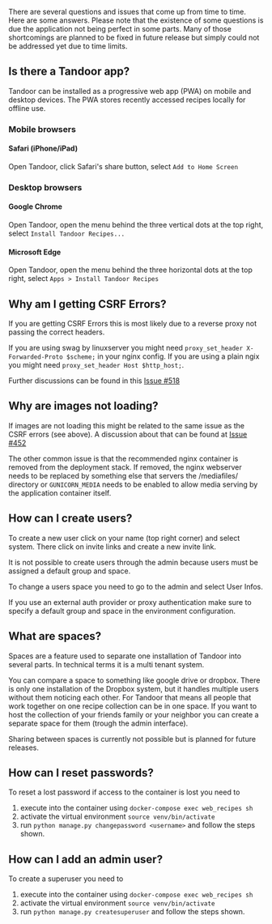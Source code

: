 There are several questions and issues that come up from time to time. Here are some answers.
Please note that the existence of some questions is due the application not being perfect in some parts. 
Many of those shortcomings are planned to be fixed in future release but simply could not be addressed yet due to time limits.

## Is there a Tandoor app?
Tandoor can be installed as a progressive web app (PWA) on mobile and desktop devices. The PWA stores recently accessed recipes locally for offline use.

### Mobile browsers

#### Safari (iPhone/iPad)
Open Tandoor, click Safari's share button, select `Add to Home Screen`

### Desktop browsers

#### Google Chrome 
Open Tandoor, open the menu behind the three vertical dots at the top right, select `Install Tandoor Recipes...`

#### Microsoft Edge
Open Tandoor, open the menu behind the three horizontal dots at the top right, select `Apps > Install Tandoor Recipes`

## Why am I getting CSRF Errors?
If you are getting CSRF Errors this is most likely due to a reverse proxy not passing the correct headers.

If you are using swag by linuxserver you might need `proxy_set_header X-Forwarded-Proto $scheme;` in your nginx config.
If you are using a plain ngix you might need `proxy_set_header Host $http_host;`.

Further discussions can be found in this [Issue #518](https://github.com/vabene1111/recipes/issues/518)

## Why are images not loading?
If images are not loading this might be related to the same issue as the CSRF errors (see above). 
A discussion about that can be found at [Issue #452](https://github.com/vabene1111/recipes/issues/452)

The other common issue is that the recommended nginx container is removed from the deployment stack. 
If removed, the nginx webserver needs to be replaced by something else that servers the /mediafiles/ directory or 
`GUNICORN_MEDIA` needs to be enabled to allow media serving by the application container itself.

## How can I create users?
To create a new user click on your name (top right corner) and select system. There click on invite links and create a new invite link.

It is not possible to create users through the admin because users must be assigned a default group and space.

To change a users space you need to go to the admin and select User Infos. 

If you use an external auth provider or proxy authentication make sure to specify a default group and space in the 
environment configuration.

## What are spaces?
Spaces are a feature used to separate one installation of Tandoor into several parts. 
In technical terms it is a multi tenant system.

You can compare a space to something like google drive or dropbox. 
There is only one installation of the Dropbox system, but it handles multiple users without them noticing each other.
For Tandoor that means all people that work together on one recipe collection can be in one space. 
If you want to host the collection of your friends family or your neighbor you can create a separate space for them (trough the admin interface).

Sharing between spaces is currently not possible but is planned for future releases.

## How can I reset passwords?
To reset a lost password if access to the container is lost you need to 

1. execute into the container using `docker-compose exec web_recipes sh`
2. activate the virtual environment `source venv/bin/activate`
3. run `python manage.py changepassword <username>` and follow the steps shown.

## How can I add an admin user?
To create a superuser you need to 

1. execute into the container using `docker-compose exec web_recipes sh`
2. activate the virtual environment `source venv/bin/activate`
3. run `python manage.py createsuperuser` and follow the steps shown.